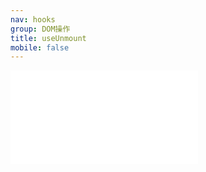 ```yaml
---
nav: hooks
group: DOM操作
title: useUnmount
mobile: false
---
```

<embed src="../../src/hooks/useUnmount/index.md"></embed>